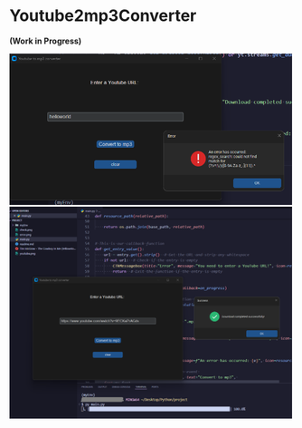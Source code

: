 # Youtube2mp3Converter

**(Work in Progress)**


<img src="https://github.com/joneel-git/Youtube2mp3Converter/blob/main/images/screenshotError.png" alt="drawing" style="width:500px;"/>

<img src="https://github.com/joneel-git/Youtube2mp3Converter/blob/main/images/screenshotSuccess.png" alt="drawing" style="width:500px;"/>
